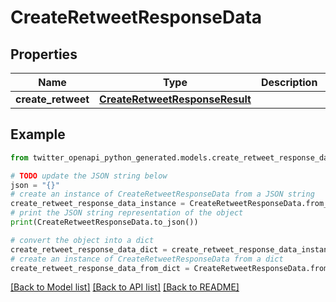 # CreateRetweetResponseData


## Properties

Name | Type | Description | Notes
------------ | ------------- | ------------- | -------------
**create_retweet** | [**CreateRetweetResponseResult**](CreateRetweetResponseResult.md) |  | [optional] 

## Example

```python
from twitter_openapi_python_generated.models.create_retweet_response_data import CreateRetweetResponseData

# TODO update the JSON string below
json = "{}"
# create an instance of CreateRetweetResponseData from a JSON string
create_retweet_response_data_instance = CreateRetweetResponseData.from_json(json)
# print the JSON string representation of the object
print(CreateRetweetResponseData.to_json())

# convert the object into a dict
create_retweet_response_data_dict = create_retweet_response_data_instance.to_dict()
# create an instance of CreateRetweetResponseData from a dict
create_retweet_response_data_from_dict = CreateRetweetResponseData.from_dict(create_retweet_response_data_dict)
```
[[Back to Model list]](../README.md#documentation-for-models) [[Back to API list]](../README.md#documentation-for-api-endpoints) [[Back to README]](../README.md)


